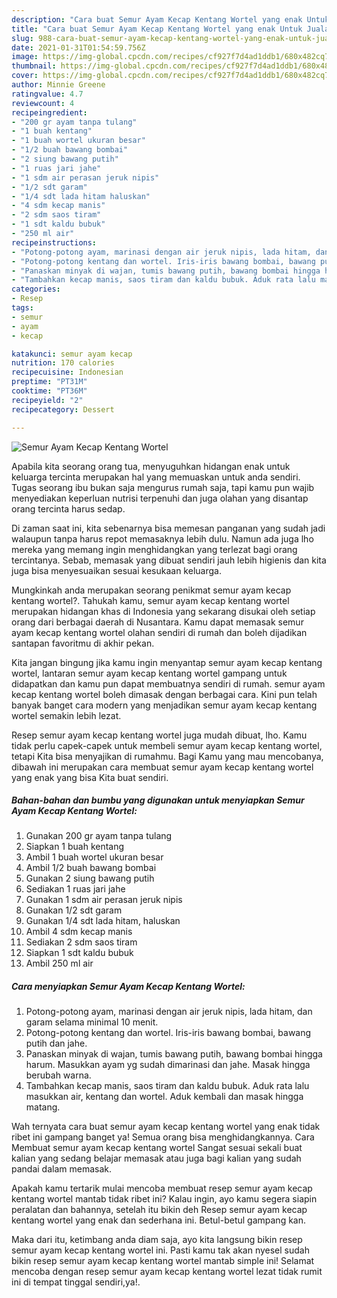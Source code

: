 ```yaml
---
description: "Cara buat Semur Ayam Kecap Kentang Wortel yang enak Untuk Jualan"
title: "Cara buat Semur Ayam Kecap Kentang Wortel yang enak Untuk Jualan"
slug: 988-cara-buat-semur-ayam-kecap-kentang-wortel-yang-enak-untuk-jualan
date: 2021-01-31T01:54:59.756Z
image: https://img-global.cpcdn.com/recipes/cf927f7d4ad1ddb1/680x482cq70/semur-ayam-kecap-kentang-wortel-foto-resep-utama.jpg
thumbnail: https://img-global.cpcdn.com/recipes/cf927f7d4ad1ddb1/680x482cq70/semur-ayam-kecap-kentang-wortel-foto-resep-utama.jpg
cover: https://img-global.cpcdn.com/recipes/cf927f7d4ad1ddb1/680x482cq70/semur-ayam-kecap-kentang-wortel-foto-resep-utama.jpg
author: Minnie Greene
ratingvalue: 4.7
reviewcount: 4
recipeingredient:
- "200 gr ayam tanpa tulang"
- "1 buah kentang"
- "1 buah wortel ukuran besar"
- "1/2 buah bawang bombai"
- "2 siung bawang putih"
- "1 ruas jari jahe"
- "1 sdm air perasan jeruk nipis"
- "1/2 sdt garam"
- "1/4 sdt lada hitam haluskan"
- "4 sdm kecap manis"
- "2 sdm saos tiram"
- "1 sdt kaldu bubuk"
- "250 ml air"
recipeinstructions:
- "Potong-potong ayam, marinasi dengan air jeruk nipis, lada hitam, dan garam selama minimal 10 menit."
- "Potong-potong kentang dan wortel. Iris-iris bawang bombai, bawang putih dan jahe."
- "Panaskan minyak di wajan, tumis bawang putih, bawang bombai hingga harum. Masukkan ayam yg sudah dimarinasi dan jahe. Masak hingga berubah warna."
- "Tambahkan kecap manis, saos tiram dan kaldu bubuk. Aduk rata lalu masukkan air, kentang dan wortel. Aduk kembali dan masak hingga matang."
categories:
- Resep
tags:
- semur
- ayam
- kecap

katakunci: semur ayam kecap 
nutrition: 170 calories
recipecuisine: Indonesian
preptime: "PT31M"
cooktime: "PT36M"
recipeyield: "2"
recipecategory: Dessert

---
```



![Semur Ayam Kecap Kentang Wortel](https://img-global.cpcdn.com/recipes/cf927f7d4ad1ddb1/680x482cq70/semur-ayam-kecap-kentang-wortel-foto-resep-utama.jpg)

Apabila kita seorang orang tua, menyuguhkan hidangan enak untuk keluarga tercinta merupakan hal yang memuaskan untuk anda sendiri. Tugas seorang ibu bukan saja mengurus rumah saja, tapi kamu pun wajib menyediakan keperluan nutrisi terpenuhi dan juga olahan yang disantap orang tercinta harus sedap.

Di zaman  saat ini, kita sebenarnya bisa memesan panganan yang sudah jadi walaupun tanpa harus repot memasaknya lebih dulu. Namun ada juga lho mereka yang memang ingin menghidangkan yang terlezat bagi orang tercintanya. Sebab, memasak yang dibuat sendiri jauh lebih higienis dan kita juga bisa menyesuaikan sesuai kesukaan keluarga. 



Mungkinkah anda merupakan seorang penikmat semur ayam kecap kentang wortel?. Tahukah kamu, semur ayam kecap kentang wortel merupakan hidangan khas di Indonesia yang sekarang disukai oleh setiap orang dari berbagai daerah di Nusantara. Kamu dapat memasak semur ayam kecap kentang wortel olahan sendiri di rumah dan boleh dijadikan santapan favoritmu di akhir pekan.

Kita jangan bingung jika kamu ingin menyantap semur ayam kecap kentang wortel, lantaran semur ayam kecap kentang wortel gampang untuk didapatkan dan kamu pun dapat membuatnya sendiri di rumah. semur ayam kecap kentang wortel boleh dimasak dengan berbagai cara. Kini pun telah banyak banget cara modern yang menjadikan semur ayam kecap kentang wortel semakin lebih lezat.

Resep semur ayam kecap kentang wortel juga mudah dibuat, lho. Kamu tidak perlu capek-capek untuk membeli semur ayam kecap kentang wortel, tetapi Kita bisa menyajikan di rumahmu. Bagi Kamu yang mau mencobanya, dibawah ini merupakan cara membuat semur ayam kecap kentang wortel yang enak yang bisa Kita buat sendiri.

<!--inarticleads1-->

##### Bahan-bahan dan bumbu yang digunakan untuk menyiapkan Semur Ayam Kecap Kentang Wortel:

1. Gunakan 200 gr ayam tanpa tulang
1. Siapkan 1 buah kentang
1. Ambil 1 buah wortel ukuran besar
1. Ambil 1/2 buah bawang bombai
1. Gunakan 2 siung bawang putih
1. Sediakan 1 ruas jari jahe
1. Gunakan 1 sdm air perasan jeruk nipis
1. Gunakan 1/2 sdt garam
1. Gunakan 1/4 sdt lada hitam, haluskan
1. Ambil 4 sdm kecap manis
1. Sediakan 2 sdm saos tiram
1. Siapkan 1 sdt kaldu bubuk
1. Ambil 250 ml air




<!--inarticleads2-->

##### Cara menyiapkan Semur Ayam Kecap Kentang Wortel:

1. Potong-potong ayam, marinasi dengan air jeruk nipis, lada hitam, dan garam selama minimal 10 menit.
1. Potong-potong kentang dan wortel. Iris-iris bawang bombai, bawang putih dan jahe.
1. Panaskan minyak di wajan, tumis bawang putih, bawang bombai hingga harum. Masukkan ayam yg sudah dimarinasi dan jahe. Masak hingga berubah warna.
1. Tambahkan kecap manis, saos tiram dan kaldu bubuk. Aduk rata lalu masukkan air, kentang dan wortel. Aduk kembali dan masak hingga matang.




Wah ternyata cara buat semur ayam kecap kentang wortel yang enak tidak ribet ini gampang banget ya! Semua orang bisa menghidangkannya. Cara Membuat semur ayam kecap kentang wortel Sangat sesuai sekali buat kalian yang sedang belajar memasak atau juga bagi kalian yang sudah pandai dalam memasak.

Apakah kamu tertarik mulai mencoba membuat resep semur ayam kecap kentang wortel mantab tidak ribet ini? Kalau ingin, ayo kamu segera siapin peralatan dan bahannya, setelah itu bikin deh Resep semur ayam kecap kentang wortel yang enak dan sederhana ini. Betul-betul gampang kan. 

Maka dari itu, ketimbang anda diam saja, ayo kita langsung bikin resep semur ayam kecap kentang wortel ini. Pasti kamu tak akan nyesel sudah bikin resep semur ayam kecap kentang wortel mantab simple ini! Selamat mencoba dengan resep semur ayam kecap kentang wortel lezat tidak rumit ini di tempat tinggal sendiri,ya!.

